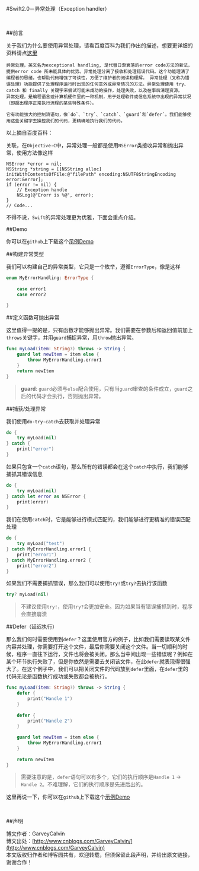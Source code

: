 #Swift2.0－异常处理（Exception handler）

<br>

##前言

关于我们为什么要使用异常处理，请看百度百科为我们作出的描述，想要更详细的资料请点[这里](http://baike.baidu.com/link?url=pgGvxSsSqeuz3OnQ7NrWkqYwZXtY9MVTeuhOZolRvcr2UQtCLzZHQ3Y-2lFpAxeCQURXjCLqqY84XX0VLs4zaa)

```
异常处理，英文名为exceptional handling, 是代替日渐衰落的error code方法的新法，提供error code 所未能具体的优势。异常处理分离了接收和处理错误代码。这个功能理清了编程者的思绪，也帮助代码增强了可读性，方便了维护者的阅读和理解。 异常处理（又称为错误处理）功能提供了处理程序运行时出现的任何意外或异常情况的方法。异常处理使用 try、catch 和 finally 关键字来尝试可能未成功的操作，处理失败，以及在事后清理资源。
异常处理，是编程语言或计算机硬件里的一种机制，用于处理软件或信息系统中出现的异常状况（即超出程序正常执行流程的某些特殊条件）。

它有功能强大的控制流语句，像`do`、`try`、`catch`、`guard`和`defer`。我们能够使用这些关键字去操控我们的代码，更精确地执行我们的代码。
```

以上摘自百度百科：


关联，在`Objective-C`中，异常处理一般都是使用`NSError`类接收异常和抛出异常，使用方法像这样

```objc
NSError *error = nil;
NSString *string = [[NSString alloc] initWithContentsOfFile:@"filePath" encoding:NSUTF8StringEncoding error:&error];
if (error != nil) {
    // Exception handle
    NSLog(@"Erorr is %@", error);
}
// Code...
```

不得不说，`Swift`的异常处理更为优雅，下面会重点介绍。

##Demo

你可以在`github`上下载这个[示例Demo](https://github.com/GarveyCalvin/Swift2.0-ExceptionHandler)

##构建异常类型

我们可以构建自己的异常类型，它只是一个枚举，遵循`ErrorType`，像是这样

```swift
enum MyErrorHandling: ErrorType {
    
    case error1
    case error2
    
}
```

##定义函数可抛出异常

这里值得一提的是，只有函数才能够抛出异常。我们需要在参数后和返回值前加上`throws`关键字，并用`guard`捕捉异常，用`throw`抛出异常。

```swift
func myLoad(item: String?) throws -> String {
    guard let newItem = item else {
        throw MyErrorHandling.error1
    }
    return newItem
}
```

> **guard**: `guard`必须与`else`配合使用，只有当`guard`审查的条件成立，`guard`之后的代码才会执行，否则抛出异常。


##捕获/处理异常

我们使用`do-try-catch`去获取并处理异常

```swift
do {
    try myLoad(nil)
} catch {
    print("error")
}
```

如果只包含一个`catch`语句，那么所有的错误都会在这个`catch`中执行，我们能够捕抓其错误信息

```swift
do {
    try myLoad(nil)
} catch let error as NSError {
    print(error)
}
```

我们在使用`catch`时，它是能够进行模式匹配的，我们能够进行更精准的错误匹配处理

```swift
do {
    try myLoad("test")
} catch MyErrorHandling.error1 {
    print("error1")
} catch MyErrorHandling.error2 {
    print("error2")
}
```

如果我们不需要捕抓错误，那么我们可以使用`try!`或`try?`去执行该函数

```swift
try? myLoad(nil)
```

> 不建议使用`try!`，使用`try?`会更加安全。因为如果当有错误捕抓到时，程序会直接崩溃

##Defer（延迟执行）

那么我们何时需要使用到`defer`？这里使用官方的例子，比如我们需要读取某文件内容并处理，你需要打开这个文件，最后你需要关闭这个文件。当一切顺利的时候，程序一直往下运行，文件也将会被关闭。那么当中间出现一些错误呢？例如在某个环节执行失败了，但是你依然是需要去关闭该文件，在此`defer`就表现得很强大了。在这个例子中，我们可以把关闭文件的代码放到`defer`里面，在`defer`里的代码无论是函数执行成功或失败都会被执行。

```swift
func myLoad(item: String?) throws -> String {
    defer {
        print("Handle 1")
    }
    
    defer {
        print("Handle 2")
    }
    
    guard let newItem = item else {
        throw MyErrorHandling.error1
    }
    
    return newItem
}
```

> 需要注意的是，`defer`语句可以有多个，它们的执行顺序是`Handle 1` -> `Handle 2`。不难理解，它们的执行顺序是先进后出的。


这里再说一下，你可以在`github`上下载这个[示例Demo](https://github.com/GarveyCalvin/Swift2.0-ExceptionHandler)

<br>

##声明

博文作者：GarveyCalvin<br>
博文出处：[http://www.cnblogs.com/GarveyCalvin/](http://www.cnblogs.com/GarveyCalvin)<br>
本文版权归作者和博客园共有，欢迎转载，但须保留此段声明，并给出原文链接，谢谢合作！<br>